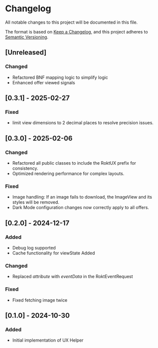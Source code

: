 # Changelog

All notable changes to this project will be documented in this file.

The format is based on [Keep a Changelog](https://keepachangelog.com/en/1.1.0/),
and this project adheres to [Semantic Versioning](https://semver.org/spec/v2.0.0.html).

## [Unreleased]

### Changed

- Refactored BNF mapping logic to simplify logic
- Enhanced offer viewed signals

## [0.3.1] - 2025-02-27

### Fixed

- limit view dimensions to 2 decimal places to resolve precision issues. 

## [0.3.0] - 2025-02-06

### Changed

- Refactored all public classes to include the RoktUX prefix for consistency.
- Optimized rendering performance for complex layouts.

### Fixed

- Image handling: If an image fails to download, the ImageView and its styles will be removed.
- Dark Mode configuration changes now correctly apply to all offers.

## [0.2.0] - 2024-12-17

### Added

- Debug log supported
- Cache functionality for viewState Added

### Changed

- Replaced *attribute* with *eventData* in the RoktEventRequest

### Fixed

- Fixed fetching image twice

## [0.1.0] - 2024-10-30

### Added

- Initial implementation of UX Helper
